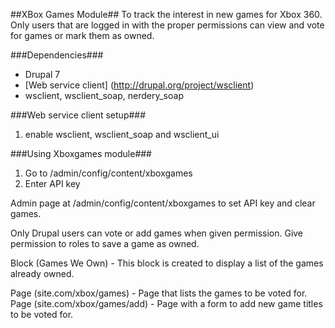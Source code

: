 ##XBox Games Module##
To track the interest in new games for Xbox 360.
Only users that are logged in with the proper permissions can view and vote for games or
mark them as owned.

###Dependencies###
- Drupal 7
- [Web service client] (http://drupal.org/project/wsclient)
- wsclient, wsclient_soap, nerdery_soap

###Web service client setup###
1. enable wsclient, wsclient_soap and wsclient_ui

###Using Xboxgames module###
1. Go to /admin/config/content/xboxgames
2. Enter API key

Admin page at /admin/config/content/xboxgames to set API key and clear games.

Only Drupal users can vote or add games when given permission.
Give permission to roles to save a game as owned.

Block (Games We Own) - This block is created to display a list of the games already owned.

Page (site.com/xbox/games) - Page that lists the games to be voted for.
Page (site.com/xbox/games/add) - Page with a form to add new game titles to be voted for.
